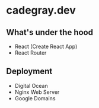 # cadegray.dev

## What's under the hood

- React (Create React App)
- React Router

## Deployment

- Digital Ocean
- Nginx Web Server
- Google Domains
